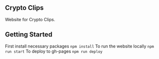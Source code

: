 ## Crypto Clips
Website for Crypto Clips.

## Getting Started
First install necessary packages
```npm install```
To run the website locally
```npm run start```
To deploy to gh-pages
```npm run deploy```
